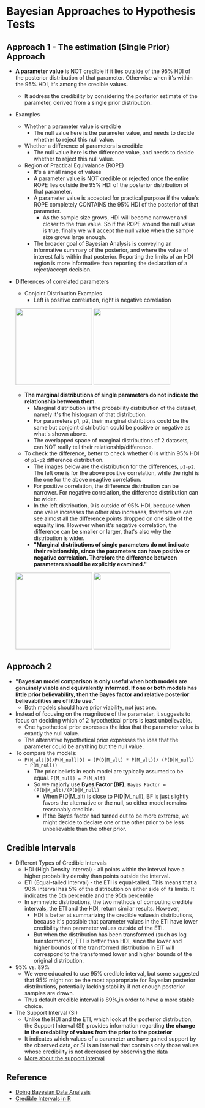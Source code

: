 # Bayesian Approaches to Hypothesis Tests

## Approach 1 - The estimation (Single Prior) Approach
* <b>A parameter value</b> is NOT credible if it lies outside of the 95% HDI of the posterior distribution of that parameter. Otherwise when it's within the 95% HDI, it's among the credible values.
  * It address the credibility by considering the posterior estimate of the parameter, derived from a single prior distribution.
* Examples
  * Whether a parameter value is credible
    * The null value here is the parameter value, and needs to decide whether to reject this null value.
  * Whether a difference of parameters is credible
    * The null value here is the difference value, and needs to decide whether to reject this null value.
  * Region of Practical Equivalance (ROPE)
    * It's a small range of values
    * A parameter value is NOT credible or rejected once the entire ROPE lies outside the 95% HDI of the posterior distribution of that parameter.
    * A parameter value is accepted for practical purpose if the value's ROPE completely CONTAINS the 95% HDI of the posterior of that parameter.
      * As the sample size grows, HDI will become narrower and closer to the true value. So if the ROPE around the null value is true, finally we will accept the null value when the sample size grows large enough.
    * The broader goal of Bayesian Analysis is conveying an informative summary of the posterior, and where the value of interest falls within that posterior. Reporting the limits of an HDI region is more informative than reporting the declaration of a reject/accept decision.
* Differences of correlated parameters
  * Conjoint Distribution Examples
    * Left is positive correlation, right is negative correlation
  <p align="left">
  <img width="200" height="200" src="https://github.com/hanhanwu/Hanhan_Data_Science_Practice/blob/master/Applied_Statistics/images/conjoint_dist_pos.png">
   <img width="200" height="200" src="https://github.com/hanhanwu/Hanhan_Data_Science_Practice/blob/master/Applied_Statistics/images/conjoint_dist_neg.png">
  </p>

  * <b>The marginal distributions of single parameters do not indicate the relationship between them.</b>
    * Marginal distribution is the probability distribution of the dataset, namely it's the histogram of that distribution.
    * For parameters p1, p2, their marginal distribtions could be the same but conjoint distribution could be positive or negative as what's shown above.
    * The overlapped space of marginal distributions of 2 datasets, can NOT really tell their relationship/difference.
  * To check the difference, better to check whether 0 is within 95% HDI of `p1-p2` difference distribution.
    * The images below are the distribution for the differences, `p1-p2`. The left one is for the above positive correlation, while the right is the one for the above neagtive correlation.
    * For positive correlation, the difference distribution can be narrower. For negative correlation, the difference distribution can be wider.
    * In the left distribution, 0 is outside of 95% HDI, because when one value increases the other also increases, therefore we can see almost all the difference points dropped on one side of the equality line. However when it's negative correlation, the difference can be smaller or larger, that's also why the distribution is wider.
    * <b>"Marginal distributions of single parameters do not indicate their relationship, since the parameters can have positive or negative correlation. Therefore the difference between parameters should be explicitly examined."</b>
  <p align="left">
  <img width="200" height="200" src="https://github.com/hanhanwu/Hanhan_Data_Science_Practice/blob/master/Applied_Statistics/images/post_diff_dist.PNG">
   <img width="200" height="200" src="https://github.com/hanhanwu/Hanhan_Data_Science_Practice/blob/master/Applied_Statistics/images/neg_diff_dist.PNG">
  </p>
    
## Approach 2
* <b>"Bayesian model comparison is only useful when both models are genuinely viable and equivalently informed. If one or both models has little prior believability, then the Bayes factor and relative posterior believabilities are of little use."</b>
  * Both models should have prior viability, not just one.
* Instead of focusing on the magnitude of the parameter, it suggests to focus on deciding which of 2 hypothetical priors is least unbelievable.
  * One hypothetical prior expresses the idea that the parameter value is exactly the null value.
  * The alternative hypothetical prior expresses the idea that the parameter could be anything but the null value.
* To compare the models:
  * `P(M_alt|D)/P(M_null|D) = (P(D|M_alt) * P(M_alt))/ (P(D|M_null) * P(M_null))`
    * The prior beliefs in each model are typically assumed to be equal. `P(M_null) = P(M_alt)`
    * So we majorly use <b>Byes Factor (BF)</b>, `Bayes Factor = (P(D|M_alt)/(P(D|M_null)`
      * When P(D|M_alt) is close to P(D|M_null), BF is just slightly favors the alternative or the null, so either model remains reasonably credible.
      * If the Bayes factor had turned out to be more extreme, we might decide to declare one or the other prior to be less unbelievable than the other prior.
      
## Credible Intervals
* Different Types of Credible Intervals
  * HDI (High Density Interval) - all points within the interval have a higher probability density than points outside the interval.
  * ETI (Equal-tailed Interval) - the ETI is equal-tailed. This means that a 90% interval has 5% of the distribution on either side of its limits. It indicates the 5th percentile and the 95th percentile
  * In symmetric distributions, the two methods of computing credible intervals, the ETI and the HDI, return similar results. However,
    * HDI is better at summarizing the credible valuesin distributions, because it's possible that parameter values in the ETI have lower credibility than parameter values outside of the ETI.
    * But when the distribution has been transformed (such as log transformation), ETI is better than HDI, since the lower and higher bounds of the transformed distribution in EIT will correspond to the transformed lower and higher bounds of the original distribution.
* 95% vs. 89%
  * We were educated to use 95% credible interval, but some suggested that 95% might not be the most apppropriate for Bayesian posterior distributions, potentially lacking stability if not enough posterior samples are drawn.
  * Thus default credible interval is 89%,in order to have a more stable choice.
* The Support Interval (SI)
  * Unlike the HDI and the ETI, which look at the posterior distribution, the Support Interval (SI) provides information regarding <b>the change in the credability of values from the prior to the posterior</b>
  * It indicates which values of a parameter are have gained support by the observed data, or SI is an interval that contains only those values whose credibility is not decreased by observing the data
  * [More about the support interval][3]

## Reference
* [Doing Bayesian Data Analysis][1]
* [Credible Intervals in R][2]

[1]:[2]:https://www.amazon.com/Doing-Bayesian-Data-Analysis-Tutorial/dp/0123814855/ref=cm_cr_arp_d_product_top?ie=UTF8
[2]:https://easystats.github.io/bayestestR/articles/credible_interval.html
[3]:https://link.springer.com/article/10.1007/s10670-019-00209-z
